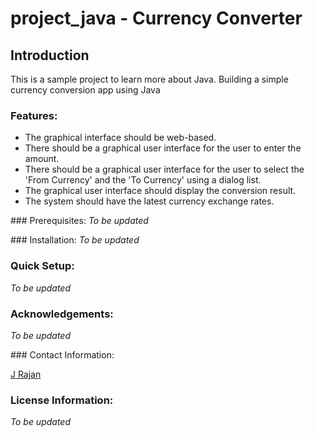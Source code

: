 # project_java - Currency Converter

## Introduction
This is a sample project to learn more about Java.
Building a simple currency conversion app using Java

### Features:
- The graphical interface should be web-based.
- There should be a graphical user interface for the user to enter the amount.
- There should be a graphical user interface for the user to select the 'From Currency' and the 'To Currency' using a dialog list.
- The graphical user interface should display the conversion result.
- The system should have the latest currency exchange rates.

### Prerequisites:
*To be updated*

### Installation:
*To be updated*

### Quick Setup:
*To be updated*

### Acknowledgements:
*To be updated*

### Contact Information:

[J Rajan](jrajan@jprtech.co.uk)

### License Information:
*To be updated*

